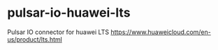 # pulsar-io-huawei-lts
Pulsar IO connector for huawei LTS https://www.huaweicloud.com/en-us/product/lts.html
